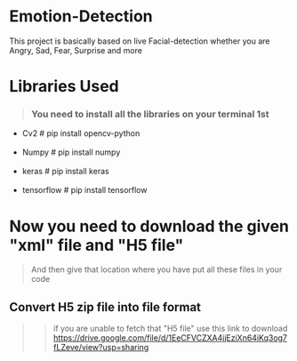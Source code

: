 # Emotion-Detection

This project is basically based on live Facial-detection whether you are Angry, Sad, Fear, Surprise and more <br />

# Libraries Used 
> ### You need to install all the libraries on your terminal 1st <br />
* Cv2                   # pip install opencv-python <br /> <br />
* Numpy                 # pip install numpy <br /> <br />
* keras                 # pip install keras <br /> <br />
* tensorflow            # pip install tensorflow <br /> 

# Now you need to download the given "xml" file and "H5 file"

> And then give that location where you have put all these files in your code 

## Convert H5 zip file into file format 

>> if you are unable to fetch that "H5 file" use this link to download
https://drive.google.com/file/d/1EeCFVCZXA4jjEziXn64iKq3og7fLZeve/view?usp=sharing
